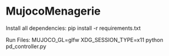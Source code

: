 # MujocoMenagerie
Install all dependencies:
pip install -r requirements.txt

Run Files:
MUJOCO_GL=glfw XDG_SESSION_TYPE=x11 python pd_controller.py
